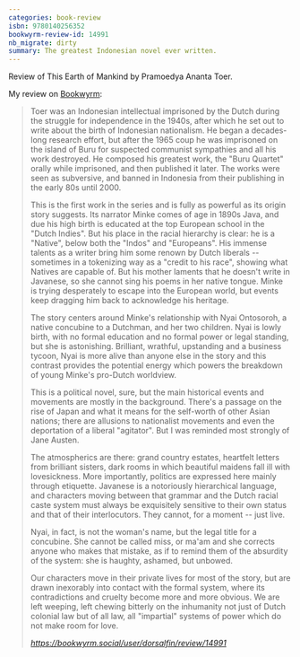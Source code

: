 ```yaml
---
categories: book-review
isbn: 9780140256352
bookwyrm-review-id: 14991
nb_migrate: dirty
summary: The greatest Indonesian novel ever written.
---
```



Review of This Earth of Mankind by Pramoedya Ananta Toer.


My review on [Bookwyrm](https://www.bookwyrm.social/):
<blockquote class="quoteback" darkmode="" data-title="Status%20by%20dorsalfin%40bookwyrm.social%20%7C%20BookWyrm" data-author="" cite="https://bookwyrm.social/user/dorsalfin/review/14991">

<p>Toer was an Indonesian intellectual imprisoned by the Dutch during the struggle for independence in the 1940s, after which he set out to write about the birth of Indonesian nationalism. He began a decades-long research effort, but after the 1965 coup he was imprisoned on the island of Buru for suspected communist sympathies and all his work destroyed. He composed his greatest work, the "Buru Quartet" orally while imprisoned, and then published it later. The works were seen as subversive, and banned in Indonesia from their publishing in the early 80s until 2000.</p>

<p>This is the first work in the series and is fully as powerful as its origin story suggests. Its narrator Minke comes of age in 1890s Java, and due his high birth is educated at the top European school in the "Dutch Indies". But his place in the racial hierarchy is clear: he is a "Native", below both the "Indos" and "Europeans".  His immense talents as a writer bring him some renown by Dutch liberals -- sometimes in a tokenizing way as a "credit to his race", showing what Natives are capable of. But his mother laments that he doesn't write in Javanese, so she cannot sing his poems in her native tongue. Minke is trying desperately to escape into the European world, but events keep dragging him back to acknowledge his heritage.</p>

<p>The story centers around Minke's relationship with Nyai Ontosoroh, a native concubine to a Dutchman, and her two children. Nyai is lowly birth, with no formal education and no formal power or legal standing, but she is astonishing. Brilliant, wrathful, upstanding and a   business tycoon, Nyai is more alive than anyone else in the story and this contrast provides the potential energy which powers the breakdown of young Minke's pro-Dutch worldview.</p>

<p>This is a political novel, sure, but the main historical events and movements are mostly in the background. There's a passage on the rise of Japan and what it means for the self-worth of other Asian nations; there are allusions to nationalist movements and even the deportation of a liberal "agitator". But I was reminded most strongly of Jane Austen. </p>

<p>The atmospherics are there: grand country estates, heartfelt letters from brilliant sisters, dark rooms in which beautiful maidens fall ill with lovesickness. More importantly, politics are expressed here mainly through etiquette. Javanese is a notoriously hierarchical language, and characters moving between that grammar and the Dutch racial caste system must always be exquisitely sensitive to their own status and that of their interlocutors. They cannot, for a moment -- just live. </p>

<p>Nyai, in fact, is not the woman's name, but the legal title for a concubine. She cannot be called miss, or ma'am and she corrects anyone who makes that mistake, as if to remind them of the absurdity of the system: she is haughty, ashamed, but unbowed. </p>

<p>Our characters move in their private lives for most of the story, but are drawn inexorably into contact with the formal system, where its contradictions and cruelty become more and more obvious. We are left weeping, left chewing bitterly on the inhumanity not just of Dutch colonial law but of all law, all "impartial" systems of power which do not make room for love.</p>

<footer><cite> <a href="https://bookwyrm.social/user/dorsalfin/review/14991">https://bookwyrm.social/user/dorsalfin/review/14991</a></cite></footer>

</blockquote>

<script note="" src="https://cdn.jsdelivr.net/gh/Blogger-Peer-Review/quotebacks@1/quoteback.js"></script>
